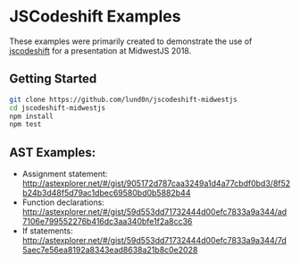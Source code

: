 # JSCodeshift Examples

These examples were primarily created to demonstrate the use of [jscodeshift](https://github.com/facebook/jscodeshift) for a presentation at MidwestJS 2018.

## Getting Started

```bash
git clone https://github.com/lund0n/jscodeshift-midwestjs
cd jscodeshift-midwestjs
npm install
npm test
```

## AST Examples:

- Assignment statement: http://astexplorer.net/#/gist/905172d787caa3249a1d4a77cbdf0bd3/8f52b24b3d48f5d79ac1dbec69580bd0b5882b44
- Function declarations: http://astexplorer.net/#/gist/59d553dd71732444d00efc7833a9a344/ad7106e799552276b416dc3aa340bfe1f2a8cc36
- If statements: http://astexplorer.net/#/gist/59d553dd71732444d00efc7833a9a344/7d5aec7e56ea8192a8343ead8638a21b8c0e2028
